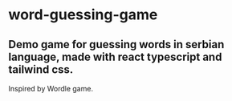 # word-guessing-game
## Demo game for guessing words in serbian language, made with react typescript and tailwind css.
Inspired by Wordle game.
